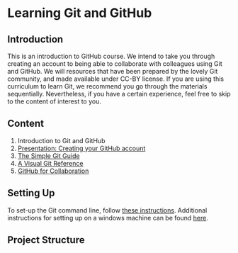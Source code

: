 # Learning Git and GitHub


## Introduction
This is an introduction to GitHub course. We intend to take you through creating an account to being able to collaborate with colleagues using Git and GitHub. We will resources that have been prepared by the lovely Git community, and made available under CC-BY license. If you are using this curriculum to learn Git, we recommend you go through the materials sequentially. Nevertheless, if you have a certain experience, feel free to skip to the content of interest to you. 


## Content
1. Introduction to Git and GitHub
2. [Presentation: Creating your GitHub account](https://docs.google.com/presentation/d/1r7kwHU-c6ysW0KM9UcrHpX8Umab3yJUk3RBEeTu1i1M/edit?usp=sharing)
3. [The Simple Git Guide](http://rogerdudler.github.io/git-guide/)
4. [A Visual Git Reference](http://marklodato.github.io/visual-git-guide/index-en.html)
4. [GitHub for Collaboration](http://joeyklee.github.io/friendly-github-intro/guides/github-collaboration-party/)

## Setting Up
To set-up the Git command line, follow [these instructions](https://help.github.com/articles/set-up-git/). Additional instructions for setting up on a windows machine can be found [here](https://www.pluralsight.com/guides/using-git-and-github-on-windows).

## Project Structure